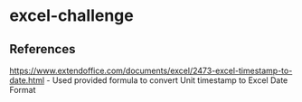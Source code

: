 # excel-challenge


## References

https://www.extendoffice.com/documents/excel/2473-excel-timestamp-to-date.html - Used provided formula to convert Unit timestamp to Excel Date Format
